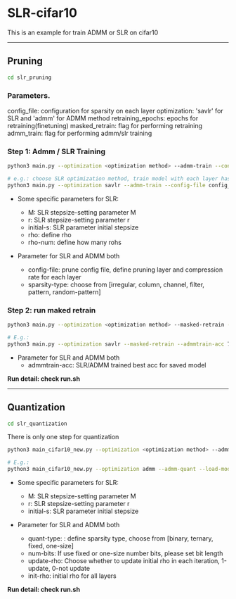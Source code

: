 # SLR-cifar10

This is an example for train ADMM or SLR on cifar10

-----------------------------------------------------------------------------

## Pruning
```bash
cd slr_pruning
```

### Parameters.

config_file: configuration for sparsity on each layer
optimization: 'savlr' for SLR and 'admm' for ADMM method
retraining_epochs: epochs for retraining(finetuning)
masked_retrain: flag for performing retraining
admm_train: flag for performing admm/slr training


### Step 1: Admm / SLR Training
```bash
python3 main.py --optimization <optimization method> --admm-train --config-file <config file>

# e.g.: choose SLR optimization method, train model with each layer has compression rate being 0.9
python3 main.py --optimization savlr --admm-train --config-file config_resnet18_0.9
```

- Some specific parameters for SLR:
    - M: SLR stepsize-setting parameter M
    - r: SLR stepsize-setting parameter r
    - initial-s: SLR parameter initial stepsize
    - rho: define rho
    - rho-num: define how many rohs

- Parameter for SLR and ADMM both
    - config-file: prune config file, define pruning layer and compression rate for each layer
    - sparsity-type: choose from [irregular, column, channel, filter, pattern, random-pattern]


### Step 2: run maked retrain
```bash
python3 main.py --optimization <optimization method> --masked-retrain --admmtrain-acc <previous admm/slr trained best acc> --config-file <config file>

# E.g.: 
python3 main.py --optimization savlr --masked-retrain --admmtrain-acc 76.08 --config-file config_resnet18_0.9 
```

- Parameter for SLR and ADMM both
    - admmtrain-acc: SLR/ADMM trained best acc for saved model


**Run detail: check run.sh**


-----------------------------------------------------------------------------

## Quantization
```bash
cd slr_quantization
```

There is only one step for quantization

```bash
python3 main_cifar10_new.py --optimization <optimization method> --admm-quant --load-model-name <pretrained model weight that want to quantize> -a <model architecture> --quant-type <quantization method>

# E.g.:
python3 main_cifar10_new.py --optimization admm --admm-quant --load-model-name "base/baseline_vgg16.pt" -a vgg16 --quant-type ternary

```

- Some specific parameters for SLR:
    - M: SLR stepsize-setting parameter M
    - r: SLR stepsize-setting parameter r
    - initial-s: SLR parameter initial stepsize

- Parameter for SLR and ADMM both
    - quant-type: : define sparsity type, choose from  [binary, ternary, fixed, one-size]
    - num-bits: If use fixed or one-size number bits, please set bit length
    - update-rho: Choose whether to update initial rho in each iteration, 1-update, 0-not update
    - init-rho: initial rho for all layers

**Run detail: check run.sh**
